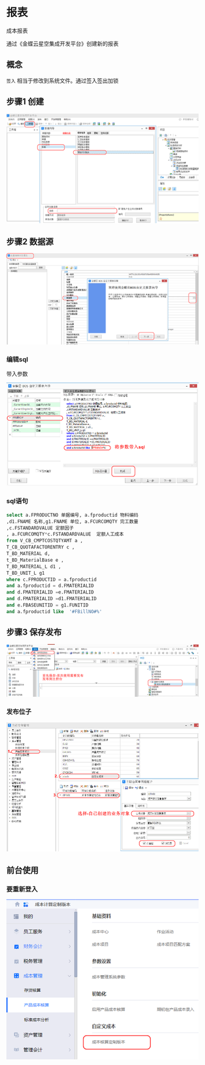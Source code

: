 # 报表

成本报表

 通过《金蝶云星空集成开发平台》创建新的报表

## 概念

`签入` 相当于修改到系统文件。通过签入签出加锁

## 步骤1 创建



![image-20230804130214400](./sql报表-imgs/image-20230804130214400.png)





## 步骤2 数据源

![image-20230804130615980](./sql报表-imgs/image-20230804130615980.png)

### 编辑sql

带入参数

![image-20230804132032258](./sql报表-imgs/image-20230804132032258.png)

### sql语句

```sql
select a.FPRODUCTNO 单据编号, a.fproductid 物料编码 
,d1.FNAME 名称,g1.FNAME 单位, a.FCURCOMQTY 完工数量
,c.FSTANDARDVALUE 定额因子
, a.FCURCOMQTY*c.FSTANDARDVALUE  定额人工成本
from V_CB_CMPTCOSTQTYAMT a ,
T_CB_QUOTAFACTORENTRY c ,
T_BD_MATERIAL d,
t_BD_MaterialBase e ,
T_BD_MATERIAL_L d1 ,
T_BD_UNIT_L g1
where c.FPRODUCTID = a.fproductid 
and a.fproductid = d.FMATERIALID
and d.FMATERIALID =e.FMATERIALID 
and d.FMATERIALID =d1.FMATERIALID 
and e.FBASEUNITID = g1.FUNITID
and a.fproductid like  '#FBillNO#%'
```



## 步骤3 保存发布



![image-20230804133046210](./sql报表-imgs/image-20230804133046210.png)



### 发布位子

![image-20230804134002967](./sql报表-imgs/image-20230804134002967.png)





## 前台使用

### 要重新登入



![image-20230804135605005](./sql报表-imgs/image-20230804135605005.png)









